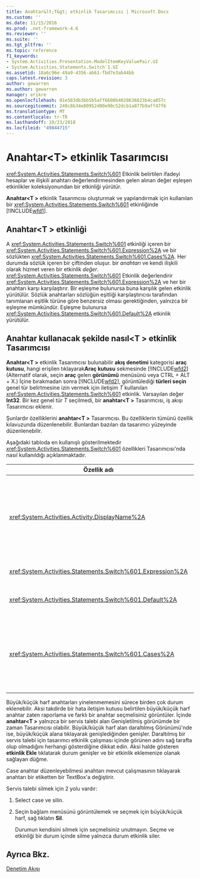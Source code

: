 ```yaml
---
title: Anahtar&lt;T&gt; etkinlik Tasarımcısı | Microsoft Docs
ms.custom: ''
ms.date: 11/15/2016
ms.prod: .net-framework-4.6
ms.reviewer: ''
ms.suite: ''
ms.tgt_pltfrm: ''
ms.topic: reference
f1_keywords:
- System.Activities.Presentation.ModelItemKeyValuePair.UI
- System.Activities.Statements.Switch`1.UI
ms.assetid: 18a6c96e-49a9-4356-ab61-fbd7e3ab44bb
caps.latest.revision: 3
author: gewarren
ms.author: gewarren
manager: erikre
ms.openlocfilehash: 01e583db3bb5b5aff6608b4028636823b4ca857c
ms.sourcegitcommit: 240c8b34e80952d00e90c52dcb1a077b9aff47f6
ms.translationtype: MT
ms.contentlocale: tr-TR
ms.lasthandoff: 10/23/2018
ms.locfileid: "49844715"
---
```

# <a name="switchlttgt-activity-designer"></a>Anahtar&lt;T&gt; etkinlik Tasarımcısı
<xref:System.Activities.Statements.Switch%601> Etkinlik belirtilen ifadeyi hesaplar ve ilişkili anahtarı değerlendirmesinden gelen alınan değer eşleşen etkinlikler koleksiyonundan bir etkinliği yürütür.  
  
 **Anahtar\<T >** etkinlik Tasarımcısı oluşturmak ve yapılandırmak için kullanılan bir <xref:System.Activities.Statements.Switch%601> etkinliğinde [!INCLUDE[wfd1](../includes/wfd1-md.md)].  
  
## <a name="the-switchtactivity"></a>Anahtar\<T > etkinliği  
 A <xref:System.Activities.Statements.Switch%601> etkinliği içeren bir <xref:System.Activities.Statements.Switch%601.Expression%2A> ve bir sözlükten <xref:System.Activities.Statements.Switch%601.Cases%2A>. Her durumda sözlük içeren bir çiftinden oluşur. bir *anahtarı* ve kendi ilişkili olarak hizmet veren bir etkinlik *değer*. <xref:System.Activities.Statements.Switch%601> Etkinlik değerlendirir <xref:System.Activities.Statements.Switch%601.Expression%2A> ve her bir anahtarı karşı karşılaştırır. Bir eşleşme bulunursa buna karşılık gelen etkinlik yürütülür. Sözlük anahtarları sözlüğün eşitliği karşılaştırıcısı tarafından tanımlanan eşitlik türüne göre benzersiz olması gerektiğinden, yalnızca bir eşleşme mümkündür. Eşleşme bulunursa <xref:System.Activities.Statements.Switch%601.Default%2A> etkinlik yürütülür.  
  
## <a name="how-to-use-the-switcht-activity-designer"></a>Anahtar kullanacak şekilde nasıl\<T > etkinlik Tasarımcısı  
 **Anahtar\<T >** etkinlik Tasarımcısı bulunabilir **akış denetimi** kategorisi **araç kutusu**, hangi erişilen tıklayarak**Araç kutusu** sekmesinde [!INCLUDE[wfd2](../includes/wfd2-md.md)] (Alternatif olarak, seçin **araç** gelen **görünümü** menüsünü veya CTRL + ALT + X.) İçine bırakmadan sonra [!INCLUDE[wfd2](../includes/wfd2-md.md)], görüntülediği **türleri seçin** genel tür belirtmesine izin vermek için iletişim *T* kullanılan <xref:System.Activities.Statements.Switch%601> etkinlik. Varsayılan değer **Int32**. Bir kez genel tür *T* seçilmedi, bir **anahtar\<T >** Tasarımcısı, iş akışı Tasarımcısı eklenir.  
  
 Şunlardır özelliklerini **anahtar\<T >** Tasarımcısı. Bu özelliklerin tümünü özellik kılavuzunda düzenlenebilir. Bunlardan bazıları da tasarımcı yüzeyinde düzenlenebilir.  
  
 Aşağıdaki tabloda en kullanışlı gösterilmektedir <xref:System.Activities.Statements.Switch%601> özellikleri Tasarımcısı'nda nasıl kullanıldığı açıklanmaktadır.  
  
|Özellik adı|Gerekli|Kullanım|  
|-------------------|--------------|-----------|  
|<xref:System.Activities.Activity.DisplayName%2A>|False|Kolay adı belirtir <xref:System.Activities.Statements.Switch%601> etkinlik Tasarımcısı. Varsayılan değer anahtarıdır\<Int32 >. Değer içinde düzenlenebilir **özellikleri** penceresi veya doğrudan Tasarımcı başlığı.<br /><br /> Ancak <xref:System.Activities.Activity.DisplayName%2A> kati şekilde gerekli değil kullanmak için en iyi bir uygulamadır.|  
|<xref:System.Activities.Statements.Switch%601.Expression%2A>|Doğru|Bu durumda, yürütülecek belirlemek için çalışmaları koleksiyondaki anahtarların ile karşılaştırmak için kullanılan ifade belirtir.|  
|<xref:System.Activities.Statements.Switch%601.Default%2A>||Eşleşme bulunursa çalıştırılan etkinlik belirtir. Tıklayın **etkinlik Ekle** açmak için tasarımcıda düğmesinde **varsayılan** burada etkinlik bırakılan kutusunu.|  
|<xref:System.Activities.Statements.Switch%601.Cases%2A>||Değerlendirilecek çalışmaları belirtir. Bir durum eklemek için tıklatın **yeni servis talebi Ekle** düğme alttaki **anahtar\<T >** Tasarımcısı. Düğme TextBox'a değiştirir (genel tür anahtarı eklerken seçtiyseniz, birleşik giriş kutusu\<T > dize veya sabit listesi). Bir anahtar olarak ekledikten sonra **Case değeri** kutusunda büyük/küçük harf alanı genişler ve bir etkinlik bırakılabilir burada çalışması için yürütme mantığı tanımlamak için ipucu metnini "Buraya Bırak etkinlik".|  
  
 Büyük/küçük harf anahtarları yinelenmemesini sürece birden çok durum eklenebilir. Aksi takdirde bir hata iletişim kutusu belirtilen büyük/küçük harf anahtar zaten raporlama ve farklı bir anahtar seçmelisiniz görüntüler. İçinde **anahtar\<T >** yalnızca bir servis talebi alan Genişletilmiş görünümde bir zaman Tasarımcısı olabilir. Büyük/küçük harf alan daraltılmış Görünümü'nde ise, büyük/küçük alana tıklayarak genişlediğinden genişler. Daraltılmış bir servis talebi için tasarımcı etkinlik çalışması içinde görünen adını sağ tarafta olup olmadığını herhangi gösterdiğine dikkat edin. Aksi halde gösteren **etkinlik Ekle** tıklatarak durum genişler ve bir etkinlik eklemenize olanak sağlayan düğme.  
  
 Case anahtar düzenleyebilmesi anahtarı mevcut çalışmasının tıklayarak anahtarı bir etiketten bir TextBox'a değiştirir.  
  
 Servis talebi silmek için 2 yolu vardır:  
  
1. Select case ve silin.  
  
2. Seçin bağlam menüsünü görüntülemek ve seçmek için büyük/küçük harf, sağ tıklatın **Sil**.  
  
   Durumun kendisini silmek için seçmelisiniz unutmayın. Seçme ve etkinliği bir durum içinde silme yalnızca durum etkinlik siler.  
  
## <a name="see-also"></a>Ayrıca Bkz.  
 [Denetim Akışı](../workflow-designer/control-flow-activity-designers.md)